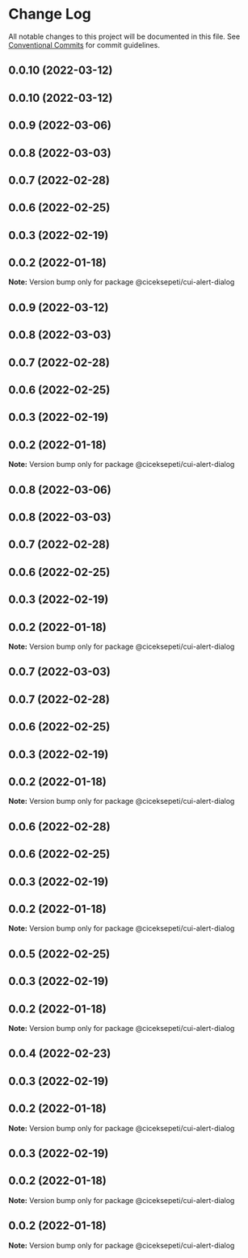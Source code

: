 # Change Log

All notable changes to this project will be documented in this file.
See [Conventional Commits](https://conventionalcommits.org) for commit guidelines.

## 0.0.10 (2022-03-12)



## 0.0.10 (2022-03-12)



## 0.0.9 (2022-03-06)



## 0.0.8 (2022-03-03)



## 0.0.7 (2022-02-28)



## 0.0.6 (2022-02-25)



## 0.0.3 (2022-02-19)



## 0.0.2 (2022-01-18)

**Note:** Version bump only for package @ciceksepeti/cui-alert-dialog





## 0.0.9 (2022-03-12)



## 0.0.8 (2022-03-03)



## 0.0.7 (2022-02-28)



## 0.0.6 (2022-02-25)



## 0.0.3 (2022-02-19)



## 0.0.2 (2022-01-18)

**Note:** Version bump only for package @ciceksepeti/cui-alert-dialog





## 0.0.8 (2022-03-06)



## 0.0.8 (2022-03-03)



## 0.0.7 (2022-02-28)



## 0.0.6 (2022-02-25)



## 0.0.3 (2022-02-19)



## 0.0.2 (2022-01-18)

**Note:** Version bump only for package @ciceksepeti/cui-alert-dialog





## 0.0.7 (2022-03-03)



## 0.0.7 (2022-02-28)



## 0.0.6 (2022-02-25)



## 0.0.3 (2022-02-19)



## 0.0.2 (2022-01-18)

**Note:** Version bump only for package @ciceksepeti/cui-alert-dialog





## 0.0.6 (2022-02-28)



## 0.0.6 (2022-02-25)



## 0.0.3 (2022-02-19)



## 0.0.2 (2022-01-18)

**Note:** Version bump only for package @ciceksepeti/cui-alert-dialog





## 0.0.5 (2022-02-25)



## 0.0.3 (2022-02-19)



## 0.0.2 (2022-01-18)

**Note:** Version bump only for package @ciceksepeti/cui-alert-dialog





## 0.0.4 (2022-02-23)



## 0.0.3 (2022-02-19)



## 0.0.2 (2022-01-18)

**Note:** Version bump only for package @ciceksepeti/cui-alert-dialog





## 0.0.3 (2022-02-19)



## 0.0.2 (2022-01-18)

**Note:** Version bump only for package @ciceksepeti/cui-alert-dialog





## 0.0.2 (2022-01-18)

**Note:** Version bump only for package @ciceksepeti/cui-alert-dialog
